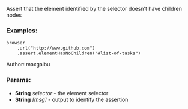 

<!-- Start coffee/assertions/elementHasNoChildren.coffee -->

Assert that the element identified by the selector doesn't have children nodes
### Examples:

    browser
        .url("http://www.github.com")
        .assert.elementHasNoChildren("#list-of-tasks")

Author: maxgalbu

### Params:

* **String** *selector* - the element selector
* **String** *[msg]* - output to identify the assertion

<!-- End coffee/assertions/elementHasNoChildren.coffee -->

